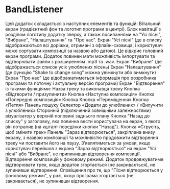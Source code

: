# BandListener
Цей додаток складається з наступних елементів та функцій:
	Вітальний екран (градієнтний фон та логотип програми в центрі).
	Блок навігації з розділом логотипу додатку зверху, а також посиланнями на "Усі пісні", "Вибране", "Налаштування" та "Про нас".
	Екран "Усі пісні" (де в списку відображаються всі доріжки, отримані з офлайн-сховища, і користувач може сортувати композиції      за назвою або датою). Це відкриє головний екран програми.
	Додаток повинен мати можливість імпортувати та відтворювати файли з розширенням .mp3 та .wav.
	Екран "Вибране" (де відображається список усіх улюблених пісень)
	Екран "Налаштування" (де функцію "Shake to change song" можна увімкнути або вимкнути)
	Екран "Про нас" (де відображатиметься інформація про розробника програми та поточну і актуальну версію програми)
	Екран "Відтворення" із такими функціями:
	Назва треку та виконавця треку
	Кнопка «Відтворити / призупинити»
	Кнопка «Наступна композиція»
	Кнопка «Попередня композиція»
	Кнопка Кнопка «Переміщення»
	Кнопка «Петля»
	Панель пошуку
	Селектор «Додати до улюблених» / «Вилучити з улюблених»
	Сторонній (підключений зовнішніми залежностями) візуалізатор у верхній половині заднього плану
	Кнопка "Назад до списку" у заголовку, яка повинна вести користувача на екран, з якого він потрапив (на кшталт поведінки кнопки "Назад").
	Кнопка «Струсіть, щоб змінити трек»
	Панель "Зараз відтворюється", закріплена внизу екрану, з назвою композиції та можливістю продовжити відтворення треку чи поставити його на паузу. З’являтиметься за умови, якщо користувач перейшов з екрана "Зараз відтворюється" на екран "Усі пісні" або "Вибране", не припинивши відтворення композиції.
	Відтворення композицій у фоновому режимі. Додаток продовжуватиме відтворювати трек, якщо додаток згортається (не закривається), не зупинивши відтворення.
	Сповіщення про те, що "Пісня відтворюється у фоновому режимі", у разі, якщо програма згортається (не закривається), не зупинивши відтворення.
